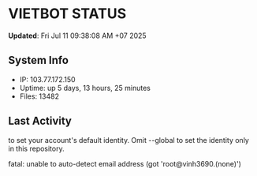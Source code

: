 # VIETBOT STATUS
**Updated**: Fri Jul 11 09:38:08 AM +07 2025

## System Info
- IP: 103.77.172.150
- Uptime: up 5 days, 13 hours, 25 minutes
- Files: 13482

## Last Activity

to set your account's default identity.
Omit --global to set the identity only in this repository.

fatal: unable to auto-detect email address (got 'root@vinh3690.(none)')

